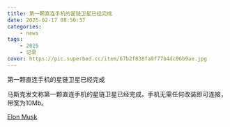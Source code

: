 ```yaml
---
title: 第一颗直连手机的星链卫星已经完成
date: 2025-02-17 08:50:37
categories: 
    - news
tags: 
    - 2025
    - 记录
cover: https://pic.superbed.cc/item/67b2f838fa9f77b4dc06b9ae.jpg
---
```



第一颗直连手机的星链卫星已经完成

马斯克发文称第一颗直连手机的星链卫星已经完成。手机无需任何改装即可连接，带宽为10Mb。

[Elon Musk](https://x.com/elonmusk/status/1864571206004838425?s=46)

